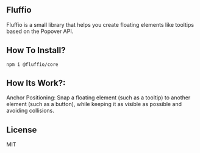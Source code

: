 ## Fluffio

Fluffio is a small library that helps you create floating elements like tooltips based on the Popover API.

## How To Install?

```shell
npm i @fluffio/core
```

## How Its Work?:

Anchor Positioning: Snap a floating element (such as a tooltip) to another element (such as a button), while keeping it as visible as possible and avoiding collisions.

## License

MIT